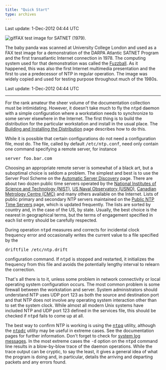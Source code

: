 ```yaml
---
title: "Quick Start"
type: archives
---
```


Last update: 1-Dec-2012 04:44 UTC

![gif](/archives/pic/panda.gif)FAX test image for SATNET (1979).

The baby panda was scanned at University College London and used as a FAX test image for a demonstration of the DARPA Atlantic SATNET Program and the first transatlantic Internet connection in 1978. The computing system used for that demonstration was called the [Fuzzball](http://www.eecis.udel.edu/%7emills/database/papers/fuzz.ps). As it happened, this was also the first Internet multimedia presentation and the first to use a predecessor of NTP in regular operation. The image was widely copied and used for testing purpose throughout much of the 1980s.

Last update: 1-Dec-2012 04:44 UTC

* * *

For the rank amateur the sheer volume of the documentation collection must be intimidating. However, it doesn't take much to fly the <tt>ntpd</tt> daemon with a simple configuration where a workstation needs to synchronize to some server elsewhere in the Internet. The first thing is to build the distribution for the particular workstation and install in the usual place. The [Building and Installing the Distribution](/archives/4.2.8-series/build) page describes how to do this.

While it is possible that certain configurations do not need a configuration file, most do. The file, called by default <tt>/etc/ntp.conf</tt>, need only contain one command specifying a remote server, for instance

<tt>server foo.bar.com</tt>

Choosing an appropriate remote server is somewhat of a black art, but a suboptimal choice is seldom a problem. The simplest and best is to use the Server Pool Scheme on the [Automatic Server Discovery](/archives/4.2.8-series/discover) page. There are about two dozen public time servers operated by the [National Institutes of Science and Technology (NIST)](http://tf.nist.gov/tf-cgi/servers.cgi), [US Naval Observatory (USNO)](https://www.usno.navy.mil/USNO/time/ntp), [Canadian Metrology Centre (CMC)](https://nrc.canada.ca/en/certifications-evaluations-standards/canadas-official-time/network-time-protocol-ntp) and many others available on the Internet. Lists of public primary and secondary NTP servers maintained on the [Public NTP Time Servers](http://support.ntp.org/Servers/WebHome) page, which is updated frequently. The lists are sorted by country and, in the case of the US, by state. Usually, the best choice is the nearest in geographical terms, but the terms of engagement specified in each list entry should be carefully respected.

During operation <tt>ntpd</tt> measures and corrects for incidental clock frequency error and occasionally writes the current value to a file specified by the

<tt>driftfile /etc/ntp.drift</tt>

configuration command. If <tt>ntpd</tt> is stopped and restarted, it initializes the frequency from this file and avoids the potentially lengthy interval to relearn the correction.

That's all there is to it, unless some problem in network connectivity or local operating system configuration occurs. The most common problem is some firewall between the workstation and server. System administrators should understand NTP uses UDP port 123 as both the source and destination port and that NTP does not involve any operating system interaction other than to set the system clock. While almost all modern Unix systems have included NTP and UDP port 123 defined in the services file, this should be checked if <tt>ntpd</tt> fails to come up at all.

The best way to confirm NTP is working is using the [<tt>ntpq</tt>](/archives/4.2.8-series/ntpq) utility, although the [<tt>ntpdc</tt>](/archives/4.2.8-series/ntpdc) utility may be useful in extreme cases. See the documentation pages for further information. Don't forget to check for [system log messages](/archives/4.2.8-series/msyslog). In the most extreme cases the <tt>-d</tt> option on the <tt>ntpd</tt> command line results in a blow-by-blow trace of the daemon operations. While the trace output can be cryptic, to say the least, it gives a general idea of what the program is doing and, in particular, details the arriving and departing packets and any errors found.
